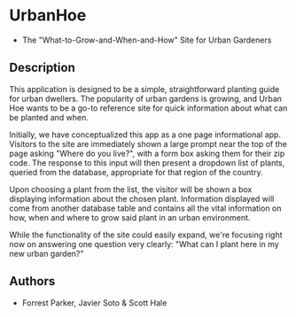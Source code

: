 # UrbanHoe
* The "What-to-Grow-and-When-and-How" Site for Urban Gardeners

## Description
This application is designed to be a simple, straightforward planting guide for
urban dwellers. The popularity of urban gardens is growing, and Urban Hoe wants to be
a go-to reference site for quick information about what can be planted and when.

Initially, we have conceptualized this app as a one page informational app.
Visitors to the site are immediately shown a large prompt near the top of the page
asking "Where do you live?", with a form box asking them for their zip code. The
response to this input will then present a dropdown list of plants, queried from
the database, appropriate for that region of the country.

Upon choosing a plant from the list, the visitor will be shown a box displaying
information about the chosen plant. Information displayed will come from another
database table and contains all the vital information on how, when and where to
grow said plant in an urban environment.

While the functionality of the site could easily expand, we're focusing right now
on answering one question very clearly: "What can I plant here in my new urban garden?"

## Authors
* Forrest Parker, Javier Soto & Scott Hale
